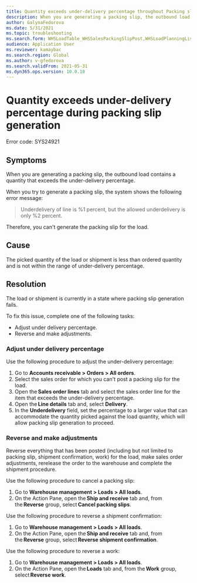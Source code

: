 ```yaml
---
title: Quantity exceeds under-delivery percentage throughout Packing slip generation
description: When you are generating a packing slip, the outbound load contains a quantity that exceeds the under-delivery percentage.
author: GalynaFedorova
ms.date: 5/31/2021
ms.topic: troubleshooting
ms.search.form: WHSLoadTable_WHSSalesPackingSlipPost,WHSLoadPlanningListPage_WHSSalesPackingSlipPost,WHSLoadPlanningWorkbench_WHSSalesPackingSlipPost
audience: Application User
ms.reviewer: kamaybac
ms.search.region: Global
ms.author: v-gfedorova
ms.search.validFrom: 2021-05-31
ms.dyn365.ops.version: 10.0.18
---
```


# Quantity exceeds under-delivery percentage during packing slip generation

Error code: SYS24921

## Symptoms

When you are generating a packing slip, the outbound load contains a quantity that exceeds the under-delivery percentage.

When you try to generate a packing slip, the system shows the following error message:

> Underdelivery of line is %1 percent, but the allowed underdelivery is only %2 percent.

Therefore, you can't generate the packing slip for the load.

## Cause

The picked quantity of the load or shipment is less than ordered quantity and is not within the range of under-delivery percentage.

## Resolution

The load or shipment is currently in a state where packing slip generation fails.

To fix this issue, complete one of the following tasks:

- Adjust under delivery percentage.
- Reverse and make adjustments.

### Adjust under delivery percentage

Use the following procedure to adjust the under-delivery percentage:

1. Go to **Accounts receivable \> Orders \> All orders**.
1. Select the sales order for which you can't post a packing slip for the load.
1. Open the **Sales order lines** tab and select the sales order line for the item that exceeds the under-delivery percentage.
1. Open the **Line details** tab and, select **Delivery**.
1. In the **Underdelivery** field, set the percentage to a larger value that can accommodate the quantity picked against the load quantity, which will allow packing slip generation to proceed.

### Reverse and make adjustments

Reverse everything that has been posted (including but not limited to packing slip, shipment confirmation, work) for the load, make sales order adjustments, rerelease the order to the warehouse and complete the shipment procedure. 

Use the following procedure to cancel a packing slip:

1. Go to **Warehouse management \> Loads \> All loads**.
1. On the Action Pane, open the **Ship and receive** tab and, from the **Reverse** group, select **Cancel packing slips**.

Use the following procedure to reverse a shipment confirmation:

1. Go to **Warehouse management \> Loads \> All loads**.
1. On the Action Pane, open the **Ship and receive** tab and, from the **Reverse** group, select **Reverse shipment confirmation**.

Use the following procedure to reverse a work:

1. Go to **Warehouse management \> Loads \> All loads**.
1. On the Action Pane, open the **Loads** tab and, from the **Work** group, select **Reverse work**.
